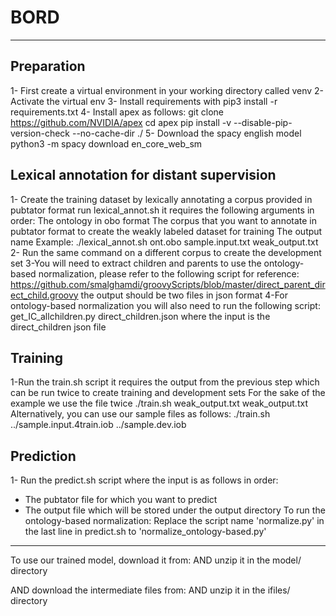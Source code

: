 # BORD
***
## Preparation
1- First create a virtual environment in your working directory called venv
2- Activate the virtual env
3- Install requirements with
pip3 install -r requirements.txt
4- Install apex as follows:
git clone https://github.com/NVIDIA/apex
cd apex
pip install -v --disable-pip-version-check --no-cache-dir ./
5- Download the spacy english model
python3 -m spacy download en_core_web_sm

## Lexical annotation for distant supervision
1- Create the training dataset by lexically annotating a corpus provided in pubtator format
run lexical_annot.sh 
it requires the following arguments in order:
The ontology in obo format
The corpus that you want to annotate in pubtator format to create the weakly labeled dataset for training
The output name
Example:
./lexical_annot.sh ont.obo sample.input.txt weak_output.txt
2- Run the same command on a different corpus to create the development set
3-You will need to extract children and parents to use the ontology-based normalization, please refer to the following script for reference:
https://github.com/smalghamdi/groovyScripts/blob/master/direct_parent_direct_child.groovy
the output should be two files in json format
4-For ontology-based normalization you will also need to run the following script:
get_IC_allchildren.py direct_children.json
where the input is the direct_children json file

## Training
1-Run the train.sh script
it requires the output from the previous step which can be run twice to create training and development sets
For the sake of the example we use the file twice 
./train.sh weak_output.txt weak_output.txt 
Alternatively, you can use our sample files as follows:
./train.sh ../sample.input.4train.iob ../sample.dev.iob

## Prediction
1- Run the predict.sh script
where the input is as follows in order:
- The pubtator file for which you want to predict
- The output file which will be stored under the output directory
To run the ontology-based normalization:
Replace the script name 'normalize.py' in the last line in predict.sh to 'normalize_ontology-based.py' 

***
To use our trained model, download it from:
AND unzip it in the model/ directory

AND download the intermediate files from:
AND unzip it in the ifiles/ directory

